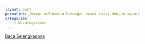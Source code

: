 ```yaml
---
layout: post
permalink: /mimpi-melakukan-hubungan-suami-istri-dengan-suami/
categories:
    - Uncategorized
---
```


[Baca Selengkapnya](/05)